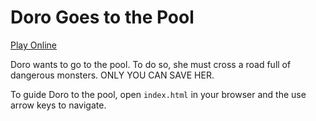 # Doro Goes to the Pool
[Play Online](https://souvikmaji.github.io/cross-the-road/)

Doro wants to go to the pool. To do so, she must cross a road full of dangerous monsters. ONLY YOU CAN SAVE HER.

To guide Doro to the pool, open `index.html` in your browser and the use arrow keys to navigate.
